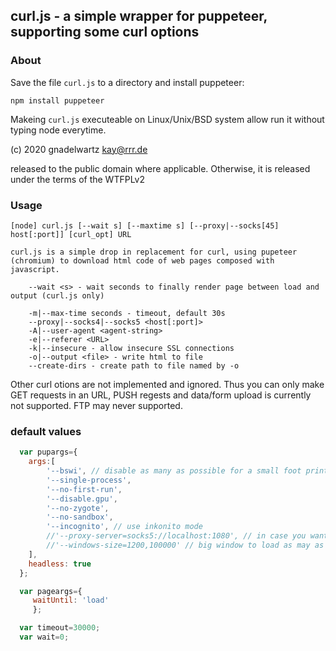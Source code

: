 ## curl.js - a simple wrapper for puppeteer, supporting some curl options

###  About

 Save the file `curl.js` to a directory and install puppeteer: 

	npm install puppeteer

 Makeing `curl.js` executeable on Linux/Unix/BSD system allow run it without typing node everytime.

 (c) 2020 gnadelwartz kay@rrr.de

 released to the public domain where applicable.
 Otherwise, it is released under the terms of the WTFPLv2

### Usage

 	[node] curl.js [--wait s] [--maxtime s] [--proxy|--socks[45] host[:port]] [curl_opt] URL

	curl.js is a simple drop in replacement for curl, using pupeteer (chromium) to download html code of web pages composed with javascript.

		--wait <s> - wait seconds to finally render page between load and output (curl.js only)

		-m|--max-time seconds - timeout, default 30s
		--proxy|--socks4|--socks5 <host[:port]>
		-A|--user-agent <agent-string>
		-e|--referer <URL>
		-k|--insecure - allow insecure SSL connections
		-o|--output <file> - write html to file
		--create-dirs - create path to file named by -o

 Other curl otions are not implemented and ignored. Thus you can only make GET requests in an URL, PUSH regests and data/form
 upload is currently not supported. FTP may never supported.

### default values

```javascript
  var pupargs={
	args:[
		'--bswi', // disable as many as possible for a small foot print
		'--single-process',
		'--no-first-run',
		'--disable.gpu',
		'--no-zygote',
		'--no-sandbox',  
		'--incognito', // use inkonito mode
		//'--proxy-server=socks5://localhost:1080', // in case you want a default proxy
		//'--windows-size=1200,100000' // big window to load as may as posible content
	],
	headless: true
  };

  var pageargs={
	 waitUntil: 'load'
	 };

  var timeout=30000;
  var wait=0;
```
